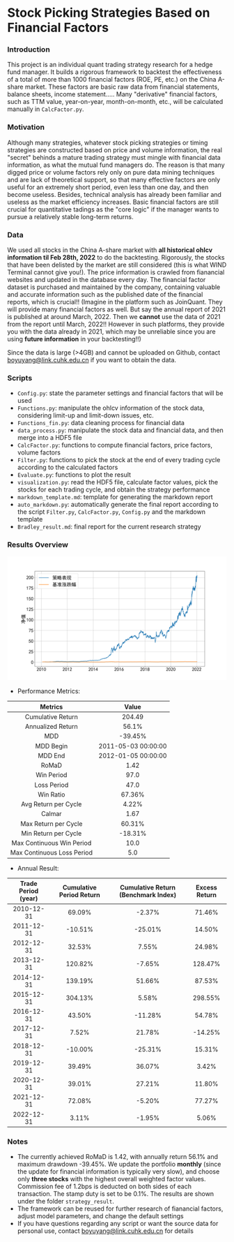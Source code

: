 # Stock Picking Strategies Based on Financial Factors

### Introduction
This project is an individual quant trading strategy research for a hedge fund manager. It builds a rigorous framework to backtest the effectiveness of a total of more than 1000 financial factors (ROE, PE, etc.) on the China A-share market. These factors are basic raw data from financial statements, balance sheets, income statement..... Many "derivative" financial factors, such as TTM value, year-on-year, month-on-month, etc., will be calculated manually in `CalcFactor.py`.

### Motivation
Although many strategies, whatever stock picking strategies or timing strategies are constructed based on price and volume information, the real "secret" behinds a mature trading strategy must mingle with financial data information, as what the mutual fund managers do. The reason is that many digged price or volume factors rely only on pure data mining techniques and are lack of theoretical support, so that many effective factors are only useful for an extremely short period, even less than one day, and then become useless. Besides, technical analysis has already been familiar and useless as the market efficiency increases. Basic financial factors are still crucial for quantitative tadings as the "core logic" if the manager wants to pursue a relatively stable long-term returns.

### Data
We used all stocks in the China A-share market with **all historical ohlcv information til Feb 28th, 2022** to do the backtesting. Rigorously, the stocks that have been delisted by the market are still considered (this is what WIND Terminal cannot give you!). The price information is crawled from fianancial websites and updated in the database every day. The financial factor dataset is purchased and maintained by the company, containing valuable and accurate information such as the published date of the financial reports, which is crucial!! (Imagine in the platform such as JoinQuant. They will provide many financial factors as well. But say the annual report of 2021 is published at around March, 2022. Then we **cannot** use the data of 2021 from the report until March, 2022!! However in such platforms, they provide you with the data already in 2021, which may be unreliable since you are using **future information** in your backtesting!!)

Since the data is large (>4GB) and cannot be uploaded on Github, contact boyuyang@link.cuhk.edu.cn if you want to obtain the data.

### Scripts
- `Config.py`: state the parameter settings and financial factors that will be used
- `Functions.py`: manipulate the ohlcv information of the stock data, considering limit-up and limit-down issues, etc.
- `Functions_fin.py`: data cleaning process for financial data
- `data_process.py`: manipulate the stock data and financial data, and then merge into a HDF5 file
- `CalcFactor.py`: functions to compute financial factors, price factors, volume factors
- `Filter.py`: functions to pick the stock at the end of every trading cycle according to the calculated factors 
- `Evaluate.py`: functions to plot the result
- `visualization.py`: read the HDF5 file, calculate factor values, pick the stocks for each trading cycle, and obtain the strategy performance
- `markdown_template.md`: template for generating the markdown report
- `auto_markdown.py`: automatically generate the final report according to the script `Filter.py`, `CalcFactor.py`, `Config.py` and the markdown template
- `Bradley_result.md`: final report for the current research strategy

### Results Overview
<img src="./figures/strategy_M.png" width="800">

- Performance Metrics:

| Metrics                    | Value               |
|:--------------------------:|:-------------------:|
| Cumulative Return          | 204.49              |
| Annualized Return          | 56.1%               |
| MDD                        | -39.45%             |
| MDD Begin                  | 2011-05-03 00:00:00 |
| MDD End                    | 2012-01-05 00:00:00 |
| RoMaD                      | 1.42                |
| Win Period                 | 97.0                |
| Loss Period                | 47.0                |
| Win Ratio                  | 67.36%              |
| Avg Return per Cycle       | 4.22%               |
| Calmar                     | 1.67                |
| Max Return per Cycle       | 60.31%              |
| Min Return per Cycle       | -18.31%             |
| Max Continuous Win Period  | 10.0                |
| Max Continuous Loss Period | 5.0                 |

- Annual Result:

| Trade Period (year) | Cumulative Period Return | Cumulative Return (Benchmark Index) | Excess Return |
|:-------------------:|:------------------------:|:-----------------------------------:|:-------------:|
| 2010-12-31          | 69.09%                   | -2.37%                              | 71.46%        |
| 2011-12-31          | -10.51%                  | -25.01%                             | 14.50%        |
| 2012-12-31          | 32.53%                   | 7.55%                               | 24.98%        |
| 2013-12-31          | 120.82%                  | -7.65%                              | 128.47%       |
| 2014-12-31          | 139.19%                  | 51.66%                              | 87.53%        |
| 2015-12-31          | 304.13%                  | 5.58%                               | 298.55%       |
| 2016-12-31          | 43.50%                   | -11.28%                             | 54.78%        |
| 2017-12-31          | 7.52%                    | 21.78%                              | -14.25%       |
| 2018-12-31          | -10.00%                  | -25.31%                             | 15.31%        |
| 2019-12-31          | 39.49%                   | 36.07%                              | 3.42%         |
| 2020-12-31          | 39.01%                   | 27.21%                              | 11.80%        |
| 2021-12-31          | 72.08%                   | -5.20%                              | 77.27%        |
| 2022-12-31          | 3.11%                    | -1.95%                              | 5.06%         |




### Notes
- The currently achieved RoMaD is 1.42, with annually return 56.1\% and maximum drawdown -39.45\%. We update the portfolio **monthly** (since the update for financial information is typically very slow), and choose only **three stocks** with the highest overall weighted factor values. Commission fee of 1.2bps is deducted on both sides of each transaction. The stamp duty is set to be 0.1\%. The results are shown under the folder `strategy_result`.
- The framework can be reused for further research of fianancial factors, adjust model parameters, and change the default settings
- If you have questions regarding any script or want the source data for personal use, contact boyuyang@link.cuhk.edu.cn for details
